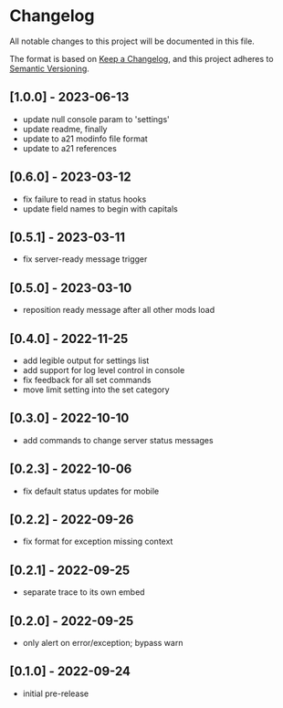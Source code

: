 # Changelog

All notable changes to this project will be documented in this file.

The format is based on [Keep a Changelog](https://keepachangelog.com/en/1.0.0/),
and this project adheres to [Semantic Versioning](https://semver.org/spec/v2.0.0.html).

## [1.0.0] - 2023-06-13

- update null console param to 'settings'
- update readme, finally
- update to a21 modinfo file format
- update to a21 references

## [0.6.0] - 2023-03-12

- fix failure to read in status hooks
- update field names to begin with capitals

## [0.5.1] - 2023-03-11

- fix server-ready message trigger

## [0.5.0] - 2023-03-10

- reposition ready message after all other mods load

## [0.4.0] - 2022-11-25

- add legible output for settings list
- add support for log level control in console
- fix feedback for all set commands
- move limit setting into the set category

## [0.3.0] - 2022-10-10

- add commands to change server status messages

## [0.2.3] - 2022-10-06

- fix default status updates for mobile

## [0.2.2] - 2022-09-26

- fix format for exception missing context

## [0.2.1] - 2022-09-25

- separate trace to its own embed

## [0.2.0] - 2022-09-25

- only alert on error/exception; bypass warn

## [0.1.0] - 2022-09-24

- initial pre-release
